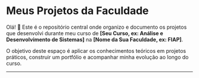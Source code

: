 # Meus Projetos da Faculdade

Olá! 👋 Este é o repositório central onde organizo e documento os projetos que desenvolvi durante meu curso de **[Seu Curso, ex: Análise e Desenvolvimento de Sistemas]** na **[Nome da Sua Faculdade, ex: FIAP]**.

O objetivo deste espaço é aplicar os conhecimentos teóricos em projetos práticos, construir um portfólio e acompanhar minha evolução ao longo do curso.

---
